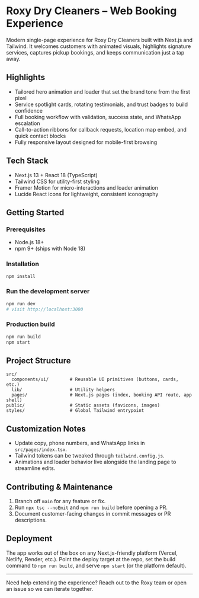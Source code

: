 # Roxy Dry Cleaners – Web Booking Experience

Modern single-page experience for Roxy Dry Cleaners built with Next.js and Tailwind. It welcomes customers with animated visuals, highlights signature services, captures pickup bookings, and keeps communication just a tap away.

## Highlights
- Tailored hero animation and loader that set the brand tone from the first pixel
- Service spotlight cards, rotating testimonials, and trust badges to build confidence
- Full booking workflow with validation, success state, and WhatsApp escalation
- Call-to-action ribbons for callback requests, location map embed, and quick contact blocks
- Fully responsive layout designed for mobile-first browsing

## Tech Stack
- Next.js 13 + React 18 (TypeScript)
- Tailwind CSS for utility-first styling
- Framer Motion for micro-interactions and loader animation
- Lucide React icons for lightweight, consistent iconography

## Getting Started

### Prerequisites
- Node.js 18+
- npm 9+ (ships with Node 18)

### Installation
```bash
npm install
```

### Run the development server
```bash
npm run dev
# visit http://localhost:3000
```

### Production build
```bash
npm run build
npm start
```

## Project Structure
```
src/
  components/ui/        # Reusable UI primitives (buttons, cards, etc.)
  lib/                  # Utility helpers
  pages/                # Next.js pages (index, booking API route, app shell)
public/                 # Static assets (favicons, images)
styles/                 # Global Tailwind entrypoint
```

## Customization Notes
- Update copy, phone numbers, and WhatsApp links in `src/pages/index.tsx`.
- Tailwind tokens can be tweaked through `tailwind.config.js`.
- Animations and loader behavior live alongside the landing page to streamline edits.

## Contributing & Maintenance
1. Branch off `main` for any feature or fix.
2. Run `npx tsc --noEmit` and `npm run build` before opening a PR.
3. Document customer-facing changes in commit messages or PR descriptions.

## Deployment
The app works out of the box on any Next.js-friendly platform (Vercel, Netlify, Render, etc.). Point the deploy target at the repo, set the build command to `npm run build`, and serve `npm start` (or the platform default).

---
Need help extending the experience? Reach out to the Roxy team or open an issue so we can iterate together.
